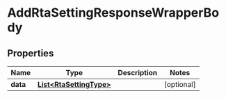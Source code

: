 

# AddRtaSettingResponseWrapperBody


## Properties

Name | Type | Description | Notes
------------ | ------------- | ------------- | -------------
**data** | [**List&lt;RtaSettingType&gt;**](RtaSettingType.md) |  |  [optional]



